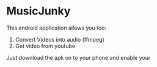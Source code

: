 MusicJunky
==========

This android application allows you too:
 
  1) Convert Videos into audio (ffmpeg)
  2) Get video from youtube 
  


Just download the apk on to your phone and enable your 
